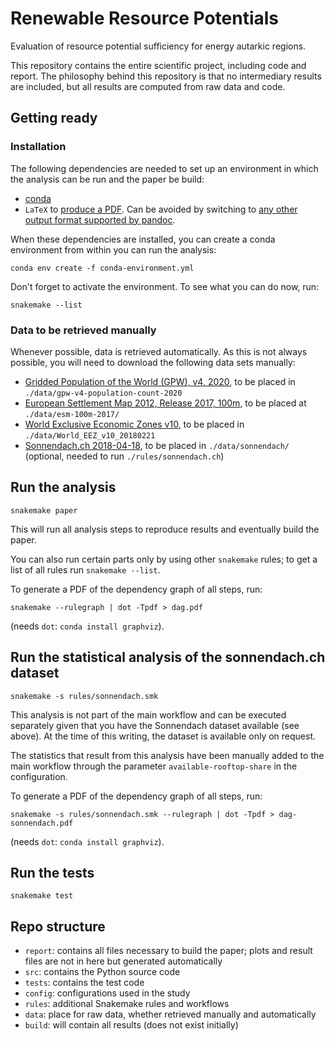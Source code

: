 # Renewable Resource Potentials

Evaluation of resource potential sufficiency for energy autarkic regions.

This repository contains the entire scientific project, including code and report. The philosophy behind this repository is that no intermediary results are included, but all results are computed from raw data and code.

## Getting ready

### Installation

The following dependencies are needed to set up an environment in which the analysis can be run and the paper be build:

* [conda](https://conda.io/docs/index.html)
* `LaTeX` to [produce a PDF](http://pandoc.org/MANUAL.html#creating-a-pdf). Can be avoided by switching to [any other output format supported by pandoc](http://pandoc.org/index.html).

When these dependencies are installed, you can create a conda environment from within you can run the analysis:

    conda env create -f conda-environment.yml

Don't forget to activate the environment. To see what you can do now, run:

    snakemake --list

### Data to be retrieved manually

Whenever possible, data is retrieved automatically. As this is not always possible, you will need to download the following data sets manually:

* [Gridded Population of the World (GPW), v4, 2020](http://sedac.ciesin.columbia.edu/data/set/gpw-v4-population-count), to be placed in `./data/gpw-v4-population-count-2020`
* [European Settlement Map 2012, Release 2017, 100m](https://land.copernicus.eu/pan-european/GHSL/european-settlement-map), to be placed at `./data/esm-100m-2017/`
* [World Exclusive Economic Zones v10](http://www.marineregions.org/downloads.php), to be placed in `./data/World_EEZ_v10_20180221`
* [Sonnendach.ch 2018-04-18](http://www.sonnendach.ch), to be placed in `./data/sonnendach/` (optional, needed to run `./rules/sonnendach.ch`)

## Run the analysis

    snakemake paper

This will run all analysis steps to reproduce results and eventually build the paper.

You can also run certain parts only by using other `snakemake` rules; to get a list of all rules run `snakemake --list`.

To generate a PDF of the dependency graph of all steps, run:

    snakemake --rulegraph | dot -Tpdf > dag.pdf

(needs `dot`: `conda install graphviz`).

## Run the statistical analysis of the sonnendach.ch dataset

    snakemake -s rules/sonnendach.smk

This analysis is not part of the main workflow and can be executed separately given
that you have the Sonnendach dataset available (see above). At the time of
this writing, the dataset is available only on request.

The statistics that result from this analysis have been manually added to the
main workflow through the parameter `available-rooftop-share` in the configuration.

To generate a PDF of the dependency graph of all steps, run:

    snakemake -s rules/sonnendach.smk --rulegraph | dot -Tpdf > dag-sonnendach.pdf

(needs `dot`: `conda install graphviz`).

## Run the tests

    snakemake test

## Repo structure

* `report`: contains all files necessary to build the paper; plots and result files are not in here but generated automatically
* `src`: contains the Python source code
* `tests`: contains the test code
* `config`: configurations used in the study
* `rules`: additional Snakemake rules and workflows
* `data`: place for raw data, whether retrieved manually and automatically
* `build`: will contain all results (does not exist initially)

